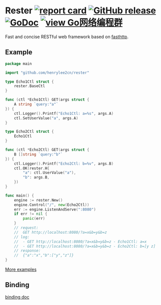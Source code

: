 # Rester [![report card](https://goreportcard.com/badge/github.com/henrylee2cn/rester?style=flat-square)](http://goreportcard.com/report/henrylee2cn/rester) [![GitHub release](https://img.shields.io/github/release/henrylee2cn/rester.svg?style=flat-square)](https://github.com/henrylee2cn/rester/releases) [![GoDoc](https://img.shields.io/badge/godoc-reference-blue.svg?style=flat-square)](https://pkg.go.dev/github.com/henrylee2cn/rester?tab=doc) [![view Go网络编程群](https://img.shields.io/badge/官方QQ群-Go网络编程(42730308)-27a5ea.svg?style=flat-square)](http://jq.qq.com/?_wv=1027&k=fzi4p1)

Fast and concise RESTful web framework based on [fasthttp](https://github.com/valyala/fasthttp).

## Example

```go
package main

import "github.com/henrylee2cn/rester"

type Echo1Ctl struct {
	rester.BaseCtl
}

func (ctl *Echo1Ctl) GET(args struct {
	A string `query:"a"`
}) {
	ctl.Logger().Printf("Echo1Ctl: a=%s", args.A)
	ctl.SetUserValue("a", args.A)
}

type Echo2Ctl struct {
	Echo1Ctl
}

func (ctl *Echo2Ctl) GET(args struct {
	B []string `query:"b"`
}) {
	ctl.Logger().Printf("Echo2Ctl: b=%v", args.B)
	ctl.OK(rester.H{
		"a": ctl.UserValue("a"),
		"b": args.B,
	})
}

func main() {
	engine := rester.New()
	engine.Control("/", new(Echo2Ctl))
	err := engine.ListenAndServe(":8080")
	if err != nil {
		panic(err)
	}
	// request:
	//  GET http://localhost:8080/?a=x&b=y&b=z
	// log:
	//  - GET http://localhost:8080/?a=x&b=y&b=z - Echo1Ctl: a=x
	//  - GET http://localhost:8080/?a=x&b=y&b=z - Echo2Ctl: b=[y z]
	// response:
	//  {"a":"x","b":["y","z"]}
}
```

[More examples](https://github.com/henrylee2cn/rester/tree/master/example)

## Binding

[binding doc](https://github.com/henrylee2cn/rester/blob/master/binding/README.md)
